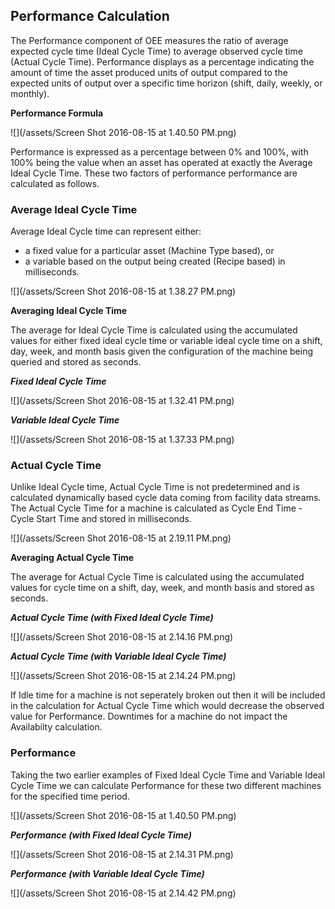 ## **Performance Calculation**

The Performance component of OEE measures the ratio of average expected cycle time \(Ideal Cycle Time\) to average observed cycle time \(Actual Cycle Time\). Performance displays as a percentage indicating the amount of time the asset  produced units of output compared to the expected units of output over a specific time horizon \(shift, daily, weekly, or monthly\).

**Performance Formula**

![](/assets/Screen Shot 2016-08-15 at 1.40.50 PM.png)

Performance is expressed as a percentage between 0% and 100%, with 100% being the value when an asset has operated at exactly the Average Ideal Cycle Time. These two factors of performance performance are calculated as follows.

### **Average Ideal Cycle Time**

Average Ideal Cycle time can represent either:

* a fixed value for a particular asset \(Machine Type based\), or 
* a variable based on the output being created \(Recipe based\) in milliseconds.

![](/assets/Screen Shot 2016-08-15 at 1.38.27 PM.png)

**Averaging Ideal Cycle Time**

The average for Ideal Cycle Time is calculated using the accumulated values for either fixed ideal cycle time or variable ideal cycle time on a shift, day, week, and month basis given the configuration of the machine being queried and stored as seconds.

**_Fixed Ideal Cycle Time_**

![](/assets/Screen Shot 2016-08-15 at 1.32.41 PM.png)

**_Variable Ideal Cycle Time_**

![](/assets/Screen Shot 2016-08-15 at 1.37.33 PM.png)

### **Actual Cycle Time**

Unlike Ideal Cycle time, Actual Cycle Time is not predetermined and is calculated dynamically based cycle data coming from facility data streams. The Actual Cycle Time for a machine is calculated as Cycle End Time - Cycle Start Time and stored in milliseconds.

![](/assets/Screen Shot 2016-08-15 at 2.19.11 PM.png)

**Averaging Actual Cycle Time**

The average for Actual Cycle Time is calculated using the accumulated values for cycle time on a shift, day, week, and month basis and stored as seconds.

**_Actual Cycle Time \(with Fixed Ideal Cycle Time\)_**

![](/assets/Screen Shot 2016-08-15 at 2.14.16 PM.png)

**_Actual Cycle Time \(with Variable Ideal Cycle Time\)_**

![](/assets/Screen Shot 2016-08-15 at 2.14.24 PM.png)

If Idle time for a machine is not seperately broken out then it will be included in the calculation for Actual Cycle Time which would decrease the observed value for Performance. Downtimes for a machine do not impact the Availabilty calculation.

### **Performance**

Taking the two earlier examples of Fixed Ideal Cycle Time and Variable Ideal Cycle Time we can calculate Performance for these two different machines for the specified time period.

![](/assets/Screen Shot 2016-08-15 at 1.40.50 PM.png)

_**Performance \(with Fixed Ideal Cycle Time\)**_

![](/assets/Screen Shot 2016-08-15 at 2.14.31 PM.png)

_**Performance \(with Variable Ideal Cycle Time\)**_

![](/assets/Screen Shot 2016-08-15 at 2.14.42 PM.png)


